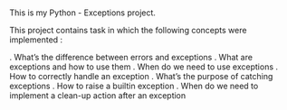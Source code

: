 ###

This is my Python - Exceptions project.

This project contains task in which the following concepts were implemented :

. What’s the difference between errors and exceptions
. What are exceptions and how to use them
. When do we need to use exceptions
. How to correctly handle an exception
. What’s the purpose of catching exceptions
. How to raise a builtin exception
. When do we need to implement a clean-up action after an exception
